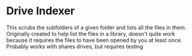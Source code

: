 # Drive Indexer

This scrubs the subfolders of a given folder and lists all the files in them. Originally created to help list the files in a library,
doesn't quite work because it requires the files to have been opened by you at least once. Probably works with shares drives, but requires testing